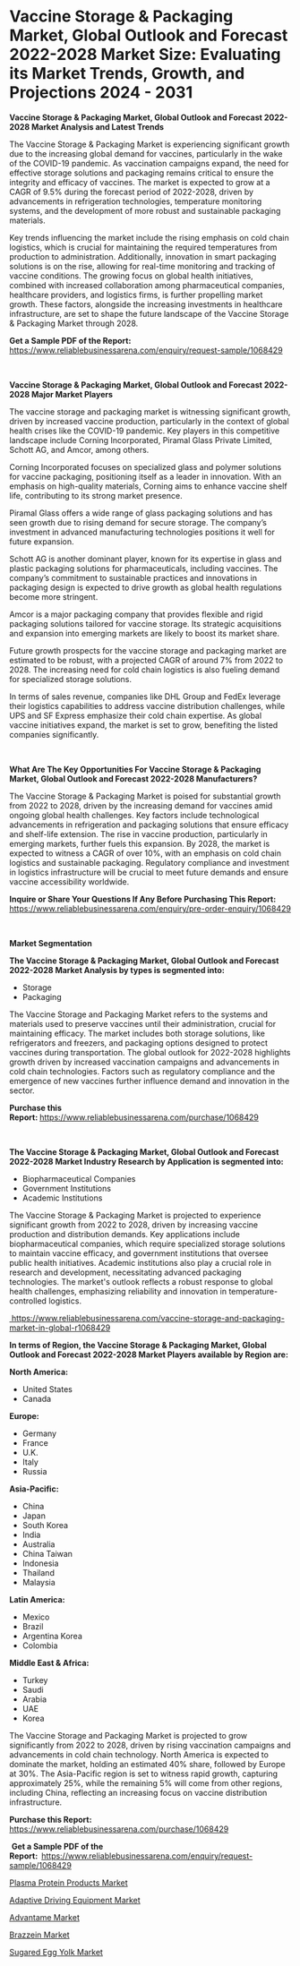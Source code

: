 <p><h1>Vaccine Storage & Packaging Market, Global Outlook and Forecast 2022-2028 Market Size: Evaluating its Market Trends, Growth, and Projections 2024 - 2031</h1></p><p><strong>Vaccine Storage & Packaging Market, Global Outlook and Forecast 2022-2028 Market Analysis and Latest Trends</strong></p>
<p><p>The Vaccine Storage & Packaging Market is experiencing significant growth due to the increasing global demand for vaccines, particularly in the wake of the COVID-19 pandemic. As vaccination campaigns expand, the need for effective storage solutions and packaging remains critical to ensure the integrity and efficacy of vaccines. The market is expected to grow at a CAGR of 9.5% during the forecast period of 2022-2028, driven by advancements in refrigeration technologies, temperature monitoring systems, and the development of more robust and sustainable packaging materials.</p><p>Key trends influencing the market include the rising emphasis on cold chain logistics, which is crucial for maintaining the required temperatures from production to administration. Additionally, innovation in smart packaging solutions is on the rise, allowing for real-time monitoring and tracking of vaccine conditions. The growing focus on global health initiatives, combined with increased collaboration among pharmaceutical companies, healthcare providers, and logistics firms, is further propelling market growth. These factors, alongside the increasing investments in healthcare infrastructure, are set to shape the future landscape of the Vaccine Storage & Packaging Market through 2028.</p></p>
<p><strong>Get a Sample PDF of the Report:&nbsp;</strong> <a href="https://www.reliablebusinessarena.com/enquiry/request-sample/1068429">https://www.reliablebusinessarena.com/enquiry/request-sample/1068429</a></p>
<p>&nbsp;</p>
<p><strong>Vaccine Storage & Packaging Market, Global Outlook and Forecast 2022-2028 Major Market Players</strong></p>
<p><p>The vaccine storage and packaging market is witnessing significant growth, driven by increased vaccine production, particularly in the context of global health crises like the COVID-19 pandemic. Key players in this competitive landscape include Corning Incorporated, Piramal Glass Private Limited, Schott AG, and Amcor, among others.</p><p>Corning Incorporated focuses on specialized glass and polymer solutions for vaccine packaging, positioning itself as a leader in innovation. With an emphasis on high-quality materials, Corning aims to enhance vaccine shelf life, contributing to its strong market presence. </p><p>Piramal Glass offers a wide range of glass packaging solutions and has seen growth due to rising demand for secure storage. The company’s investment in advanced manufacturing technologies positions it well for future expansion.</p><p>Schott AG is another dominant player, known for its expertise in glass and plastic packaging solutions for pharmaceuticals, including vaccines. The company’s commitment to sustainable practices and innovations in packaging design is expected to drive growth as global health regulations become more stringent.</p><p>Amcor is a major packaging company that provides flexible and rigid packaging solutions tailored for vaccine storage. Its strategic acquisitions and expansion into emerging markets are likely to boost its market share.</p><p>Future growth prospects for the vaccine storage and packaging market are estimated to be robust, with a projected CAGR of around 7% from 2022 to 2028. The increasing need for cold chain logistics is also fueling demand for specialized storage solutions.</p><p>In terms of sales revenue, companies like DHL Group and FedEx leverage their logistics capabilities to address vaccine distribution challenges, while UPS and SF Express emphasize their cold chain expertise. As global vaccine initiatives expand, the market is set to grow, benefiting the listed companies significantly.</p></p>
<p>&nbsp;</p>
<p><strong>What Are The Key Opportunities For Vaccine Storage & Packaging Market, Global Outlook and Forecast 2022-2028 Manufacturers?</strong></p>
<p><p>The Vaccine Storage & Packaging Market is poised for substantial growth from 2022 to 2028, driven by the increasing demand for vaccines amid ongoing global health challenges. Key factors include technological advancements in refrigeration and packaging solutions that ensure efficacy and shelf-life extension. The rise in vaccine production, particularly in emerging markets, further fuels this expansion. By 2028, the market is expected to witness a CAGR of over 10%, with an emphasis on cold chain logistics and sustainable packaging. Regulatory compliance and investment in logistics infrastructure will be crucial to meet future demands and ensure vaccine accessibility worldwide.</p></p>
<p><strong>Inquire or Share Your Questions If Any Before Purchasing This Report:</strong> <a href="https://www.reliablebusinessarena.com/enquiry/pre-order-enquiry/1068429">https://www.reliablebusinessarena.com/enquiry/pre-order-enquiry/1068429</a></p>
<p>&nbsp;</p>
<p><strong>Market Segmentation</strong></p>
<p><strong>The Vaccine Storage & Packaging Market, Global Outlook and Forecast 2022-2028 Market Analysis by types is segmented into:</strong></p>
<p><ul><li>Storage</li><li>Packaging</li></ul></p>
<p><p>The Vaccine Storage and Packaging Market refers to the systems and materials used to preserve vaccines until their administration, crucial for maintaining efficacy. The market includes both storage solutions, like refrigerators and freezers, and packaging options designed to protect vaccines during transportation. The global outlook for 2022-2028 highlights growth driven by increased vaccination campaigns and advancements in cold chain technologies. Factors such as regulatory compliance and the emergence of new vaccines further influence demand and innovation in the sector.</p></p>
<p><strong>Purchase this Report:&nbsp;</strong><a href="https://www.reliablebusinessarena.com/purchase/1068429">https://www.reliablebusinessarena.com/purchase/1068429</a></p>
<p>&nbsp;</p>
<p><strong>The Vaccine Storage & Packaging Market, Global Outlook and Forecast 2022-2028 Market Industry Research by Application is segmented into:</strong></p>
<p><ul><li>Biopharmaceutical Companies</li><li>Government Institutions</li><li>Academic Institutions</li></ul></p>
<p><p>The Vaccine Storage & Packaging Market is projected to experience significant growth from 2022 to 2028, driven by increasing vaccine production and distribution demands. Key applications include biopharmaceutical companies, which require specialized storage solutions to maintain vaccine efficacy, and government institutions that oversee public health initiatives. Academic institutions also play a crucial role in research and development, necessitating advanced packaging technologies. The market's outlook reflects a robust response to global health challenges, emphasizing reliability and innovation in temperature-controlled logistics.</p></p>
<p><a href="https://www.reliablebusinessarena.com/vaccine-storage-and-packaging-market-in-global-r1068429">&nbsp;https://www.reliablebusinessarena.com/vaccine-storage-and-packaging-market-in-global-r1068429</a></p>
<p><strong>In terms of Region, the Vaccine Storage & Packaging Market, Global Outlook and Forecast 2022-2028 Market Players available by Region are:</strong></p>
<p>
    <p> <strong> North America: </strong>
        <ul>
            <li>United States</li>
            <li>Canada</li>
        </ul>
        </p> 
    <p> <strong> Europe: </strong>
        <ul>
            <li>Germany</li>
            <li>France</li>
            <li>U.K.</li>
            <li>Italy</li>
            <li>Russia</li>
        </ul>
        </p> 
    <p> <strong> Asia-Pacific: </strong>
        <ul>
            <li>China</li>
            <li>Japan</li>
            <li>South Korea</li>
            <li>India</li>
            <li>Australia</li>
            <li>China Taiwan</li>
            <li>Indonesia</li>
            <li>Thailand</li>
            <li>Malaysia</li>
        </ul>
        </p> 
    <p> <strong> Latin America: </strong>
        <ul>
            <li>Mexico</li>
            <li>Brazil</li>
            <li>Argentina Korea</li>
            <li>Colombia</li>
        </ul>
        </p> 
    <p> <strong> Middle East & Africa: </strong>
        <ul>
            <li>Turkey</li>
            <li>Saudi</li>
            <li>Arabia</li>
            <li>UAE</li>
            <li>Korea</li>
        </ul>
    </p>
    </p>
<p><p>The Vaccine Storage and Packaging Market is projected to grow significantly from 2022 to 2028, driven by rising vaccination campaigns and advancements in cold chain technology. North America is expected to dominate the market, holding an estimated 40% share, followed by Europe at 30%. The Asia-Pacific region is set to witness rapid growth, capturing approximately 25%, while the remaining 5% will come from other regions, including China, reflecting an increasing focus on vaccine distribution infrastructure.</p></p>
<p><strong>Purchase this Report: </strong><a href="https://www.reliablebusinessarena.com/purchase/1068429">https://www.reliablebusinessarena.com/purchase/1068429</a></p>
<p>&nbsp;<strong>Get a Sample PDF of the Report:&nbsp;&nbsp;</strong><a href="https://www.reliablebusinessarena.com/enquiry/request-sample/1068429">https://www.reliablebusinessarena.com/enquiry/request-sample/1068429</a></p>
<p><strong></strong></p>
<p><p><a href="https://www.linkedin.com/pulse/what-influencing-future-plasma-protein-products-market-insights-sonvf?trackingId=skuBIcQgTjChp06KhbdcMA%3D%3D">Plasma Protein Products Market</a></p><p><a href="https://medium.com/@joann3ajg/the-global-adaptive-driving-equipment-market-is-expected-to-witness-a-compound-annual-growth-rate-19afeb5f45fa?postPublishedType=initial">Adaptive Driving Equipment Market</a></p><p><a href="https://issuu.com/reportprime-2/docs/advantame-market-size-2030.pptx_621cc6ed24c1bf">Advantame Market</a></p><p><a href="https://issuu.com/reportprime-2/docs/brazzein-market-size-2030.pptx_e9148dc44e0b3e">Brazzein Market</a></p><p><a href="https://www.linkedin.com/pulse/pioneering-growth-analyzing-global-sugared-egg-yolk-bx0he?trackingId=9DF9%2F3JvTI%2BlHFnshP6MJw%3D%3D">Sugared Egg Yolk Market</a></p></p>